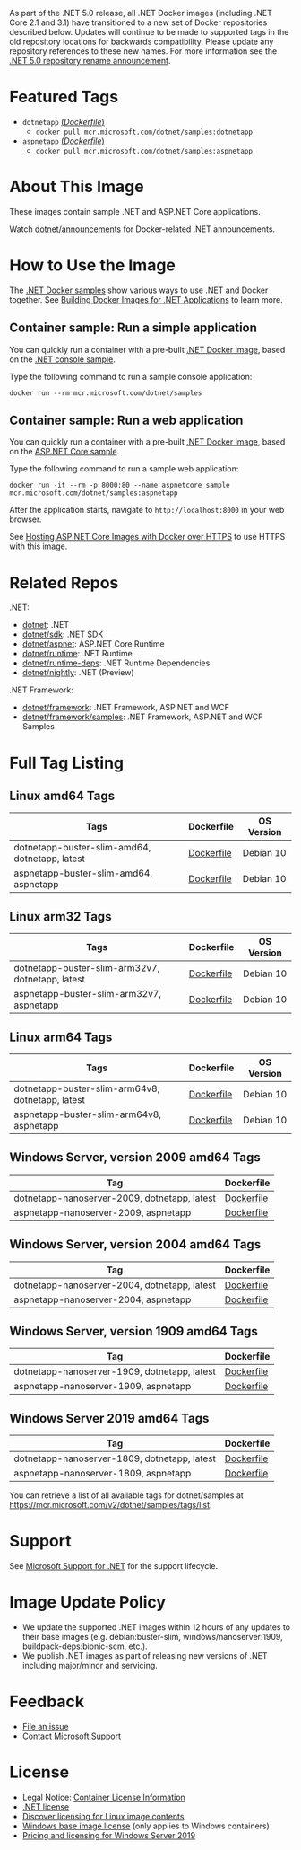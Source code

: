 As part of the .NET 5.0 release, all .NET Docker images (including .NET Core 2.1 and 3.1) have transitioned to a new set of Docker repositories described below. Updates will continue to be made to supported tags in the old repository locations for backwards compatibility. Please update any repository references to these new names. For more information see the [.NET 5.0 repository rename announcement](https://github.com/dotnet/dotnet-docker/issues/2375).

# Featured Tags

* `dotnetapp` [(*Dockerfile*)](https://github.com/dotnet/dotnet-docker/blob/master/samples/dotnetapp/Dockerfile)
  * `docker pull mcr.microsoft.com/dotnet/samples:dotnetapp`
* `aspnetapp` [(*Dockerfile*)](https://github.com/dotnet/dotnet-docker/blob/master/samples/aspnetapp/Dockerfile)
  * `docker pull mcr.microsoft.com/dotnet/samples:aspnetapp`

# About This Image

These images contain sample .NET and ASP.NET Core applications.

Watch [dotnet/announcements](https://github.com/dotnet/announcements/labels/Docker) for Docker-related .NET announcements.

# How to Use the Image

The [.NET Docker samples](https://github.com/dotnet/dotnet-docker/blob/master/samples/README.md) show various ways to use .NET and Docker together. See [Building Docker Images for .NET Applications](https://docs.microsoft.com/dotnet/core/docker/building-net-docker-images) to learn more.

## Container sample: Run a simple application

You can quickly run a container with a pre-built [.NET Docker image](https://hub.docker.com/_/microsoft-dotnet-samples/), based on the [.NET console sample](https://github.com/dotnet/dotnet-docker/blob/master/samples/dotnetapp/README.md).

Type the following command to run a sample console application:

```console
docker run --rm mcr.microsoft.com/dotnet/samples
```

## Container sample: Run a web application

You can quickly run a container with a pre-built [.NET Docker image](https://hub.docker.com/_/microsoft-dotnet-samples/), based on the [ASP.NET Core sample](https://github.com/dotnet/dotnet-docker/blob/master/samples/aspnetapp/README.md).

Type the following command to run a sample web application:

```console
docker run -it --rm -p 8000:80 --name aspnetcore_sample mcr.microsoft.com/dotnet/samples:aspnetapp
```

After the application starts, navigate to `http://localhost:8000` in your web browser.

See [Hosting ASP.NET Core Images with Docker over HTTPS](https://github.com/dotnet/dotnet-docker/blob/master/samples/host-aspnetcore-https.md) to use HTTPS with this image.

# Related Repos

.NET:

* [dotnet](https://hub.docker.com/_/microsoft-dotnet/): .NET
* [dotnet/sdk](https://hub.docker.com/_/microsoft-dotnet-sdk/): .NET SDK
* [dotnet/aspnet](https://hub.docker.com/_/microsoft-dotnet-aspnet/): ASP.NET Core Runtime
* [dotnet/runtime](https://hub.docker.com/_/microsoft-dotnet-runtime/): .NET Runtime
* [dotnet/runtime-deps](https://hub.docker.com/_/microsoft-dotnet-runtime-deps/): .NET Runtime Dependencies
* [dotnet/nightly](https://hub.docker.com/_/microsoft-dotnet-nightly/): .NET (Preview)

.NET Framework:

* [dotnet/framework](https://hub.docker.com/_/microsoft-dotnet-framework/): .NET Framework, ASP.NET and WCF
* [dotnet/framework/samples](https://hub.docker.com/_/microsoft-dotnet-framework-samples/): .NET Framework, ASP.NET and WCF Samples

# Full Tag Listing

## Linux amd64 Tags
Tags | Dockerfile | OS Version
-----------| -------------| -------------
dotnetapp-buster-slim-amd64, dotnetapp, latest | [Dockerfile](https://github.com/dotnet/dotnet-docker/blob/master/samples/dotnetapp/Dockerfile) | Debian 10
aspnetapp-buster-slim-amd64, aspnetapp | [Dockerfile](https://github.com/dotnet/dotnet-docker/blob/master/samples/aspnetapp/Dockerfile) | Debian 10

## Linux arm32 Tags
Tags | Dockerfile | OS Version
-----------| -------------| -------------
dotnetapp-buster-slim-arm32v7, dotnetapp, latest | [Dockerfile](https://github.com/dotnet/dotnet-docker/blob/master/samples/dotnetapp/Dockerfile.debian-arm32) | Debian 10
aspnetapp-buster-slim-arm32v7, aspnetapp | [Dockerfile](https://github.com/dotnet/dotnet-docker/blob/master/samples/aspnetapp/Dockerfile.debian-arm32) | Debian 10

## Linux arm64 Tags
Tags | Dockerfile | OS Version
-----------| -------------| -------------
dotnetapp-buster-slim-arm64v8, dotnetapp, latest | [Dockerfile](https://github.com/dotnet/dotnet-docker/blob/master/samples/dotnetapp/Dockerfile) | Debian 10
aspnetapp-buster-slim-arm64v8, aspnetapp | [Dockerfile](https://github.com/dotnet/dotnet-docker/blob/master/samples/aspnetapp/Dockerfile) | Debian 10

## Windows Server, version 2009 amd64 Tags
Tag | Dockerfile
---------| ---------------
dotnetapp-nanoserver-2009, dotnetapp, latest | [Dockerfile](https://github.com/dotnet/dotnet-docker/blob/master/samples/dotnetapp/Dockerfile)
aspnetapp-nanoserver-2009, aspnetapp | [Dockerfile](https://github.com/dotnet/dotnet-docker/blob/master/samples/aspnetapp/Dockerfile)

## Windows Server, version 2004 amd64 Tags
Tag | Dockerfile
---------| ---------------
dotnetapp-nanoserver-2004, dotnetapp, latest | [Dockerfile](https://github.com/dotnet/dotnet-docker/blob/master/samples/dotnetapp/Dockerfile)
aspnetapp-nanoserver-2004, aspnetapp | [Dockerfile](https://github.com/dotnet/dotnet-docker/blob/master/samples/aspnetapp/Dockerfile)

## Windows Server, version 1909 amd64 Tags
Tag | Dockerfile
---------| ---------------
dotnetapp-nanoserver-1909, dotnetapp, latest | [Dockerfile](https://github.com/dotnet/dotnet-docker/blob/master/samples/dotnetapp/Dockerfile)
aspnetapp-nanoserver-1909, aspnetapp | [Dockerfile](https://github.com/dotnet/dotnet-docker/blob/master/samples/aspnetapp/Dockerfile)

## Windows Server 2019 amd64 Tags
Tag | Dockerfile
---------| ---------------
dotnetapp-nanoserver-1809, dotnetapp, latest | [Dockerfile](https://github.com/dotnet/dotnet-docker/blob/master/samples/dotnetapp/Dockerfile)
aspnetapp-nanoserver-1809, aspnetapp | [Dockerfile](https://github.com/dotnet/dotnet-docker/blob/master/samples/aspnetapp/Dockerfile)

You can retrieve a list of all available tags for dotnet/samples at https://mcr.microsoft.com/v2/dotnet/samples/tags/list.

# Support

See [Microsoft Support for .NET](https://github.com/dotnet/core/blob/master/microsoft-support.md) for the support lifecycle.

# Image Update Policy

* We update the supported .NET images within 12 hours of any updates to their base images (e.g. debian:buster-slim, windows/nanoserver:1909, buildpack-deps:bionic-scm, etc.).
* We publish .NET images as part of releasing new versions of .NET including major/minor and servicing.

# Feedback

* [File an issue](https://github.com/dotnet/dotnet-docker/issues/new/choose)
* [Contact Microsoft Support](https://support.microsoft.com/contactus/)

# License

* Legal Notice: [Container License Information](https://aka.ms/mcr/osslegalnotice)
* [.NET license](https://github.com/dotnet/dotnet-docker/blob/master/LICENSE)
* [Discover licensing for Linux image contents](https://github.com/dotnet/dotnet-docker/blob/master/documentation/image-artifact-details.md)
* [Windows base image license](https://docs.microsoft.com/virtualization/windowscontainers/images-eula) (only applies to Windows containers)
* [Pricing and licensing for Windows Server 2019](https://www.microsoft.com/cloud-platform/windows-server-pricing)
